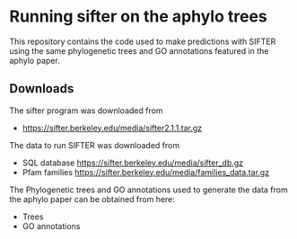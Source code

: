 
# Running sifter on the aphylo trees

This repository contains the code used to make predictions with SIFTER using
the same phylogenetic trees and GO annotations featured in the aphylo paper.

## Downloads

The sifter program was downloaded from 

- https://sifter.berkeley.edu/media/sifter2.1.1.tar.gz

The data to run SIFTER was downloaded from

- SQL database https://sifter.berkeley.edu/media/sifter_db.gz
- Pfam families https://sifter.berkeley.edu/media/families_data.tar.gz

The Phylogenetic trees and GO annotations used to generate the data
from the aphylo paper can be obtained from here:

- Trees
- GO annotations


